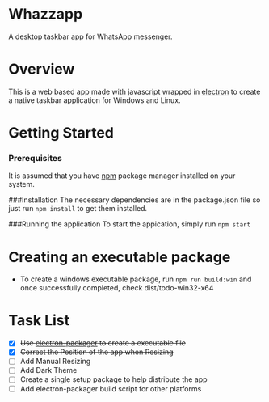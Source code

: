 # Whazzapp
A desktop taskbar app for WhatsApp messenger.

# Overview
This is a web based app made with javascript wrapped in [electron](http://electron.atom.io/) to create a native taskbar application for Windows and Linux.

# Getting Started
### Prerequisites
It is assumed that you have [npm](https://www.npmjs.com/) package manager installed on your system.

###Installation
The necessary dependencies are in the package.json file so just run `npm install` to get them installed.

###Running the application
To start the appication, simply run `npm start`

# Creating an executable package
- To create a windows executable package, run `npm run build:win` and once successfully completed, check dist/todo-win32-x64

# Task List
- [x] ~~Use [electron-packager](https://github.com/electron-userland/electron-packager) to create a executable file~~
- [x] ~~Correct the Position of the app when Resizing~~
- [ ] Add Manual Resizing
- [ ] Add Dark Theme
- [ ] Create a single setup package to help distribute the app
- [ ] Add electron-packager build script for other platforms
